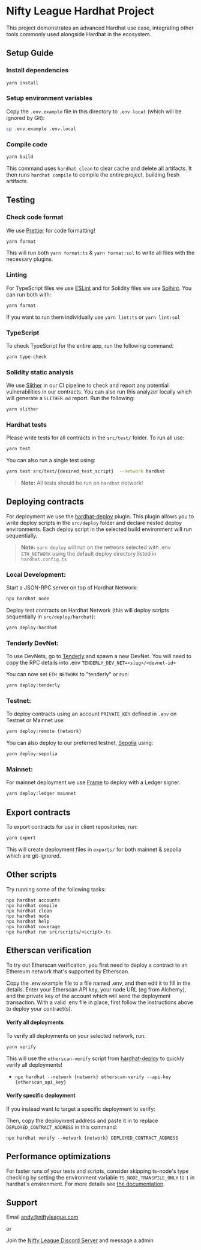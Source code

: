 # Nifty League Hardhat Project

This project demonstrates an advanced Hardhat use case, integrating other tools commonly used alongside Hardhat in the ecosystem.

## Setup Guide

### Install dependencies

```bash
yarn install
```

### Setup environment variables

Copy the `.env.example` file in this directory to `.env.local` (which will be ignored by Git):

```bash
cp .env.example .env.local
```

### Compile code

```bash
yarn build
```

This command uses `hardhat clean` to clear cache and delete all artifacts. It then runs `hardhat compile` to compile the entire project, building fresh artifacts.

## Testing

### Check code format

We use [Prettier](https://prettier.io/) for code formatting!

```bash
yarn format
```

This will run both `yarn format:ts` & `yarn format:sol` to write all files with the necessary plugins.

### Linting

For TypeScript files we use [ESLint](https://eslint.org/) and for Solidity files we use [Solhint](https://protofire.io/projects/solhint). You can run both with:

```bash
yarn format
```

If you want to run them individually use `yarn lint:ts` or `yarn lint:sol`

### TypeScript

To check TypeScript for the entire app, run the following command:

```bash
yarn type-check
```

### Solidity static analysis

We use [Slither](https://github.com/crytic/slither) in our CI pipeline to check and report any potential vulnerabilities in our contracts. You can also run this analyzer locally which will generate a `SLITHER.md` report. Run the following:

```bash
yarn slither
```

### Hardhat tests

Please write tests for all contracts in the `src/test/` folder. To run all use:

```bash
yarn test
```

You can also run a single test using:

```bash
yarn test src/test/{desired_test_script}  --network hardhat
```

> **Note:**
> All tests should be run on `hardhat` network!

## Deploying contracts

For deployment we use the [hardhat-deploy](https://github.com/wighawag/hardhat-deploy) plugin. This plugin allows you to write deploy scripts in the `src/deploy` folder and declare nested deploy environments. Each deploy script in the selected build environment will run sequentially.

> **Note:** `yarn deploy` will run on the network selected with .env `ETH_NETWORK` using the default deploy directory listed in `hardhat.config.ts`

### Local Development:

Start a JSON-RPC server on top of Hardhat Network:

```bash
npx hardhat node
```

Deploy test contracts on Hardhat Network (this will deploy scripts sequentially in `src/deploy/hardhat`):

```bash
yarn deploy:hardhat
```

### Tenderly DevNet:

To use DevNets, go to [Tenderly](https://tenderly.co/devnets) and spawn a new DevNet. You will need to copy the RPC details into .env `TENDERLY_DEV_NET=<slug>/<devnet-id>`

You can now set `ETH_NETWORK` to "tenderly" or run:

```bash
yarn deploy:tenderly
```

### Testnet:

To deploy contracts using an account `PRIVATE_KEY` defined in `.env` on Testnet or Mainnet use:

```bash
yarn deploy:remote {network}
```

You can also deploy to our preferred testnet, [Sepolia](https://www.alchemy.com/faucets/ethereum-sepolia) using:

```bash
yarn deploy:sepolia
```

### Mainnet:

For mainnet deployment we use [Frame](https://frame.sh/) to deploy with a Ledger signer.

```bash
yarn deploy:ledger mainnet
```

## Export contracts

To export contracts for use in client repositories, run:

```bash
yarn export
```

This will create deployment files in `exports/` for both mainnet & sepolia which are git-ignored.

## Other scripts

Try running some of the following tasks:

```shell
npx hardhat accounts
npx hardhat compile
npx hardhat clean
npx hardhat node
npx hardhat help
npx hardhat coverage
npx hardhat run src/scripts/<script>.ts
```

## Etherscan verification

To try out Etherscan verification, you first need to deploy a contract to an Ethereum network that's supported by Etherscan.

Copy the .env.example file to a file named .env, and then edit it to fill in the details. Enter your Etherscan API key, your node URL (eg from Alchemy), and the private key of the account which will send the deployment transaction. With a valid .env file in place, first follow the instructions above to deploy your contract(s).

#### Verify all deployments

To verify all deployments on your selected network, run:

```bash
yarn verify
```

This will use the `etherscan-verify` script from [hardhat-deploy](https://github.com/wighawag/hardhat-deploy?tab=readme-ov-file#4-hardhat-etherscan-verify) to quickly verify all deployments!

- `npx hardhat --network {network} etherscan-verify --api-key {etherscan_api_key}`

#### Verify specific deployment

If you instead want to target a specific deployment to verify:

Then, copy the deployment address and paste it in to replace `DEPLOYED_CONTRACT_ADDRESS` in this command:

```shell
npx hardhat verify --network {network} DEPLOYED_CONTRACT_ADDRESS
```

## Performance optimizations

For faster runs of your tests and scripts, consider skipping ts-node's type checking by setting the environment variable `TS_NODE_TRANSPILE_ONLY` to `1` in hardhat's environment. For more details see [the documentation](https://hardhat.org/guides/typescript.html#performance-optimizations).

## Support

Email [andy@niftyleague.com](mailto:andy@niftyleague.com)

or

Join the [Nifty League Discord Server](https://discord.gg/niftyleague) and message a admin
